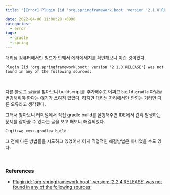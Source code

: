 ```yaml
---
title: "[Error] Plugin [id 'org.springframework.boot' version '2.1.8.RELEASE'] was not found in any of the following sources"

date: 2022-04-06 11:00:28 +0900
categories:
  - error
tags:
  - gradle
  - spring
---
```




대리님 컴퓨터에서만 빌드가 안돼서 에러메세지를 확인해보니 이런 것이었다.

```
Plugin [id 'org.springframework.boot' version '2.1.8.RELEASE'] was not found in any of the following sources:
```

<br/>

다른 블로그 글들을 찾아보니 buildscript를 추가해주고 어쩌고 `build.gradle` 파일을 변경해줘야 한다는 얘기가 쓰여져 있었다. 하지만 대리님 자리에서만 안되는 거라면 다른 오류라고 생각했다.

그래서 찾아보니 터미널에서 직접 gradle build를 실행해주면 IDE에서 간혹 발생하는 문제를 잡아줄 수 있다는 글을 보고 해보니 해결되었다.

```bash
C:git>wg_xxx>.gradlew build
```

그 전에 다른 방법들을 시도하고 있었어서 이게 직접적인 해결방법은 아니었을 수도 있다.



<br/>

### References

- [Plugin id: 'org.springframework.boot', version: '2.2.4.RELEASE' was not found in any of the following sources:](https://stackoverflow.com/questions/60017092/plugin-id-org-springframework-boot-version-2-2-4-release-was-not-found)

